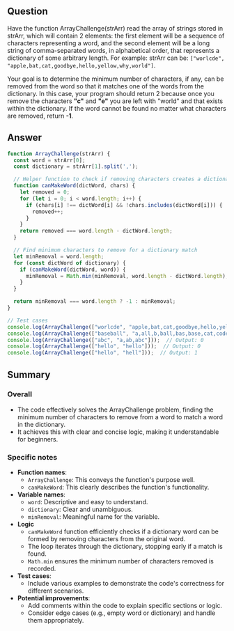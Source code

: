 ## Question
Have the function ArrayChallenge(strArr) read the array of strings stored in strArr, which will contain 2 elements: the first element will be a sequence of characters representing a word, and the second element will be a long string of comma-separated words, in alphabetical order, that represents a dictionary of some arbitrary length. For example: strArr can be: `["worlcde", "apple,bat,cat,goodbye,hello,yellow,why,world"]`. 

Your goal is to determine the minimum number of characters, if any, can be removed from the word so that it matches one of the words from the dictionary. In this case, your program should return 2 because once you remove the characters **"c"** and **"e"** you are left with "world" and that exists within the dictionary. If the word cannot be found no matter what characters are removed, return **-1**.

## Answer
```Javascript
function ArrayChallenge(strArr) {
  const word = strArr[0];
  const dictionary = strArr[1].split(',');

  // Helper function to check if removing characters creates a dictionary word
  function canMakeWord(dictWord, chars) {
    let removed = 0;
    for (let i = 0; i < word.length; i++) {
      if (chars[i] !== dictWord[i] && !chars.includes(dictWord[i])) {
        removed++;
      }
    }
    return removed === word.length - dictWord.length;
  }

  // Find minimum characters to remove for a dictionary match
  let minRemoval = word.length;
  for (const dictWord of dictionary) {
    if (canMakeWord(dictWord, word)) {
      minRemoval = Math.min(minRemoval, word.length - dictWord.length);
    }
  }

  return minRemoval === word.length ? -1 : minRemoval;
}

// Test cases
console.log(ArrayChallenge(["worlcde", "apple,bat,cat,goodbye,hello,yellow,why,world"]));  // Output: 2
console.log(ArrayChallenge(["baseball", "a,all,b,ball,bas,base,cat,code,d,e,quit,z"]));  // Output: 4
console.log(ArrayChallenge(["abc", "a,ab,abc"]));  // Output: 0
console.log(ArrayChallenge(["hello", "hello"]));  // Output: 0
console.log(ArrayChallenge(["hello", "hell"]));  // Output: 1
```

## Summary

### Overall
- The code effectively solves the ArrayChallenge problem, finding the minimum number of characters to remove from a word to match a word in the dictionary.
- It achieves this with clear and concise logic, making it understandable for beginners.

### Specific notes
- **Function names**:
  - `ArrayChallenge`: This conveys the function's purpose well.
  - `canMakeWord`: This clearly describes the function's functionality.
- **Variable names**:
  - `word`: Descriptive and easy to understand.
  - `dictionary`: Clear and unambiguous.
  - `minRemoval`: Meaningful name for the variable.
- **Logic**
  - `canMakeWord` function efficiently checks if a dictionary word can be formed by removing characters from the original word.
  - The loop iterates through the dictionary, stopping early if a match is found.
  - `Math.min` ensures the minimum number of characters removed is recorded.
- **Test cases**:
  - Include various examples to demonstrate the code's correctness for different scenarios.
- **Potential improvements**:
  - Add comments within the code to explain specific sections or logic.
  - Consider edge cases (e.g., empty word or dictionary) and handle them appropriately.